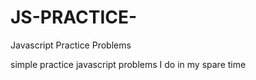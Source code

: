 # JS-PRACTICE-
Javascript Practice Problems 

simple practice javascript problems I do in my spare time
